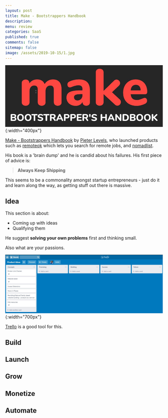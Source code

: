 ```yaml
---
layout: post
title: Make - Bootstrappers Handbook 
description: 
menu: review
categories: SaaS
published: true 
comments: false     
sitemap: false
image: /assets/2019-10-15/1.jpg
---
```


![alt text](/assets/2019-10-15/1.jpg "Make bootstrappers handbook"){:width="400px"}

[Make - Bootstrappers Handbook](2019/10/15/Make-Bootstrappers-Handbook) by [Pieter Levels](https://twitter.com/levelsio), who launched products such as [remoteok](https://remoteok.io/) which lets you search for remote jobs, and [nomadlist](https://nomadlist.com/).

His book is a 'brain dump' and he is candid about his failures. His first piece of advice is:

> **Always Keep Shipping**

This seems to be a commonality amongst startup entrepreneurs - just do it and learn along the way, as getting stuff out there is massive.

## Idea

This section is about:

- Coming up with ideas
- Qualifying them

He suggest **solving your own problems** first and thinking small.

Also what are your passions.

![alt text](/assets/2019-10-15/2.jpg "Trello"){:width="700px"}

[Trello](https://trello.com/) is a good tool for this.



## Build

## Launch

## Grow

## Monetize

## Automate


